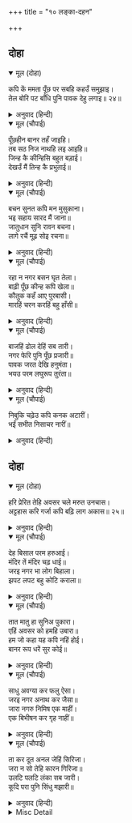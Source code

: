 +++
title = "१० लङ्का-दहन"

+++


## दोहा


<details open><summary>मूल (दोहा)</summary>

कपि कें ममता पूँछ पर सबहि कहउँ समुझाइ।  
तेल बोरि पट बाँधि पुनि पावक देहु लगाइ॥ २४॥
</details>

<details><summary>अनुवाद (हिन्दी)</summary>

मैं सबको समझाकर कहता हूँ कि बंदरकी ममता पूँछपर होती है। अतः तेलमें कपड़ा डुबोकर उसे इसकी पूँछमें बाँधकर फिर आग लगा दो॥ २४॥
</details>

<details open><summary>मूल (चौपाई)</summary>

पूँछहीन बानर तहँ जाइहि।  
तब सठ निज नाथहि लइ आइहि॥  
जिन्ह कै कीन्हिसि बहुत बड़ाई।  
देखउँ मैं तिन्ह कै प्रभुताई॥
</details>

<details><summary>अनुवाद (हिन्दी)</summary>

जब बिना पूँछका यह बंदर वहाँ (अपने स्वामीके पास) जायगा, तब यह मूर्ख अपने मालिकको साथ ले आयेगा। जिनकी इसने बहुत बड़ाई की है, मैं जरा उनकी प्रभुता (सामर्थ्य) तो देखूँ!॥ १॥
</details>

<details open><summary>मूल (चौपाई)</summary>

बचन सुनत कपि मन मुसुकाना।  
भइ सहाय सारद मैं जाना॥  
जातुधान सुनि रावन बचना।  
लागे रचैं मूढ़ सोइ रचना॥
</details>

<details><summary>अनुवाद (हिन्दी)</summary>

यह वचन सुनते ही हनुमान् जी मनमें मुसकराये [और मन-ही-मन बोले कि] मैं जान गया, सरस्वतीजी [इसे ऐसी बुद्धि देनेमें] सहायक हुई हैं। रावणके वचन सुनकर मूर्ख राक्षस वही (पूँछमें आग लगानेकी) तैयारी करने लगे॥ २॥
</details>

<details open><summary>मूल (चौपाई)</summary>

रहा न नगर बसन घृत तेला।  
बाढ़ी पूँछ कीन्ह कपि खेला॥  
कौतुक कहँ आए पुरबासी।  
मारहिं चरन करहिं बहु हाँसी॥
</details>

<details><summary>अनुवाद (हिन्दी)</summary>

[पूँछके लपेटनेमें इतना कपड़ा और घी-तेल लगा कि] नगरमें कपड़ा, घी और तेल नहीं रह गया। हनुमान् जी ने ऐसा खेल किया कि पूँछ बढ़ गयी (लंबी हो गयी)। नगरवासीलोग तमाशा देखने आये। वे हनुमान् जी को पैरसे ठोकर मारते हैं और उनकी बहुत हँसी करते हैं॥ ३॥
</details>

<details open><summary>मूल (चौपाई)</summary>

बाजहिं ढोल देहिं सब तारी।  
नगर फेरि पुनि पूँछ प्रजारी॥  
पावक जरत देखि हनुमंता।  
भयउ परम लघुरूप तुरंता॥
</details>

<details><summary>अनुवाद (हिन्दी)</summary>

ढोल बजते हैं, सब लोग तालियाँ पीटते हैं। हनुमान् जीको नगरमें फिराकर, फिर पूँछमें आग लगा दी। अग्निको जलते हुए देखकर हनुमान् जी तुरंत ही बहुत छोटे रूपमें हो गये॥ ४॥
</details>

<details open><summary>मूल (चौपाई)</summary>

निबुकि चढ़ेउ कपि कनक अटारीं।  
भईं सभीत निसाचर नारीं॥
</details>

<details><summary>अनुवाद (हिन्दी)</summary>

बन्धनसे निकलकर वे सोनेकी अटारियोंपर जा चढ़े। उनको देखकर राक्षसोंकी स्त्रियाँ भयभीत हो गयीं॥ ५॥
</details>

## दोहा


<details open><summary>मूल (दोहा)</summary>

हरि प्रेरित तेहि अवसर चले मरुत उनचास।  
अट्टहास करि गर्जा कपि बढ़ि लाग अकास॥ २५॥
</details>

<details><summary>अनुवाद (हिन्दी)</summary>

उस समय भगवान् की प्रेरणासे उनचासों पवन चलने लगे। हनुमान् जी अट्टहास करके गर्जे और बढ़कर आकाशसे जा लगे॥ २५॥
</details>

<details open><summary>मूल (चौपाई)</summary>

देह बिसाल परम हरुआई।  
मंदिर तें मंदिर चढ़ धाई॥  
जरइ नगर भा लोग बिहाला।  
झपट लपट बहु कोटि कराला॥
</details>

<details><summary>अनुवाद (हिन्दी)</summary>

देह बड़ी विशाल, परन्तु बहुत ही हलकी (फुर्तीली) है। वे दौड़कर एक महलसे दूसरे महलपर चढ़ जाते हैं। नगर जल रहा है, लोग बेहाल हो गये हैं। आगकी करोड़ों भयंकर लपटें झपट रही हैं॥ १॥
</details>

<details open><summary>मूल (चौपाई)</summary>

तात मातु हा सुनिअ पुकारा।  
एहिं अवसर को हमहि उबारा॥  
हम जो कहा यह कपि नहिं होई।  
बानर रूप धरें सुर कोई॥
</details>

<details><summary>अनुवाद (हिन्दी)</summary>

हाय बप्पा! हाय मैया! इस अवसरपर हमें कौन बचावेगा? [चारों ओर] यही पुकार सुनायी पड़ रही है। हमने तो पहले ही कहा था कि यह वानर नहीं है, वानरका रूप धरे कोई देवता है!॥ २॥
</details>

<details open><summary>मूल (चौपाई)</summary>

साधु अवग्या कर फलु ऐसा।  
जरइ नगर अनाथ कर जैसा॥  
जारा नगरु निमिष एक माहीं।  
एक बिभीषन कर गृह नाहीं॥
</details>

<details><summary>अनुवाद (हिन्दी)</summary>

साधुके अपमानका यह फल है कि नगर अनाथके नगरकी तरह जल रहा है। हनुमान् जीने एक ही क्षणमें सारा नगर जला डाला। एक विभीषणका घर नहीं जलाया॥ ३॥
</details>

<details open><summary>मूल (चौपाई)</summary>

ता कर दूत अनल जेहिं सिरिजा।  
जरा न सो तेहि कारन गिरिजा॥  
उलटि पलटि लंका सब जारी।  
कूदि परा पुनि सिंधु मझारी॥
</details>

<details><summary>अनुवाद (हिन्दी)</summary>

[शिवजी कहते हैं—] हे पार्वती! जिन्होंने अग्निको बनाया, हनुमान् जी उन्हींके दूत हैं। इसी कारण वे अग्निसे नहीं जले। हनुमान् जीने उलट-पलटकर (एक ओरसे दूसरी ओरतक) सारी लङ्का जला दी। फिर वे समुद्रमें कूद पड़े॥ ४॥
</details>

<details><summary>Misc Detail</summary>


</details>
